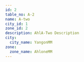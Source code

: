 ```yaml
---
id: 2
table_no: A-2
name: A-two
city_id: 1
zone_id: 2
description: AhlA-Two Description
city:
  city_name: YangonMM
zone:
  zone_name: AhloneMM
---
```

